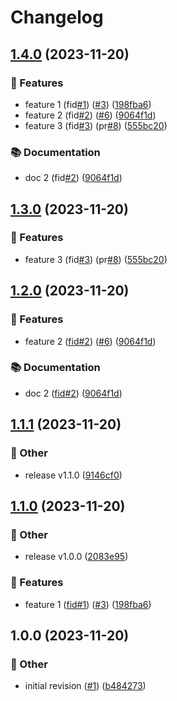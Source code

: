 # Changelog

## [1.4.0](https://github.com/jgallinari/please-release/compare/v1.3.0...v1.4.0) (2023-11-20)


### 🚀 Features

* feature 1 (fid[#1](https://github.com/jgallinari/please-release/issues/1)) ([#3](https://github.com/jgallinari/please-release/issues/3)) ([198fba6](https://github.com/jgallinari/please-release/commit/198fba6ef033837492f381f1b624df3b4ca696f4))
* feature 2 (fid[#2](https://github.com/jgallinari/please-release/issues/2)) ([#6](https://github.com/jgallinari/please-release/issues/6)) ([9064f1d](https://github.com/jgallinari/please-release/commit/9064f1d12ab930d568d9d4ed653a14faefe6649b))
* feature 3 (fid[#3](https://github.com/jgallinari/please-release/issues/3)) (pr[#8](https://github.com/jgallinari/please-release/issues/8)) ([555bc20](https://github.com/jgallinari/please-release/commit/555bc20a17154abc6e075b280a401995b78ffd63))


### 📚 Documentation

* doc 2 (fid[#2](https://github.com/jgallinari/please-release/issues/2)) ([9064f1d](https://github.com/jgallinari/please-release/commit/9064f1d12ab930d568d9d4ed653a14faefe6649b))

## [1.3.0](https://github.com/jgallinari/please-release/compare/v1.2.0...v1.3.0) (2023-11-20)


### 🚀 Features

* feature 3 (fid[#3](https://github.com/jgallinari/please-release/issues/3)) (pr[#8](https://github.com/jgallinari/please-release/issues/8)) ([555bc20](https://github.com/jgallinari/please-release/commit/555bc20a17154abc6e075b280a401995b78ffd63))

## [1.2.0](https://github.com/jgallinari/please-release/compare/v1.1.1...v1.2.0) (2023-11-20)

### 🚀 Features

* feature 2 ([fid#2](https://airnity.fibery.io/Work/Feature/2)) ([#6](https://github.com/jgallinari/please-release/issues/6)) ([9064f1d](https://github.com/jgallinari/please-release/commit/9064f1d12ab930d568d9d4ed653a14faefe6649b))

### 📚 Documentation

* doc 2 ([fid#2](https://airnity.fibery.io/Work/Feature/2)) ([9064f1d](https://github.com/jgallinari/please-release/commit/9064f1d12ab930d568d9d4ed653a14faefe6649b))

## [1.1.1](https://github.com/jgallinari/please-release/compare/v1.1.0...v1.1.1) (2023-11-20)

### 🧰 Other

* release v1.1.0 ([9146cf0](https://github.com/jgallinari/please-release/commit/9146cf0c709a555c6e0b6578597478897a64318b))

## [1.1.0](https://github.com/jgallinari/please-release/compare/v1.0.0...v1.1.0) (2023-11-20)

### 🧰 Other

* release v1.0.0 ([2083e95](https://github.com/jgallinari/please-release/commit/2083e9590badfee01ac05304847e495e602133b9))

### 🚀 Features

* feature 1 ([fid#1](https://airnity.fibery.io/Work/Feature/1)) ([#3](https://github.com/jgallinari/please-release/issues/3)) ([198fba6](https://github.com/jgallinari/please-release/commit/198fba6ef033837492f381f1b624df3b4ca696f4))

## 1.0.0 (2023-11-20)

### 🧰 Other

* initial revision ([#1](https://github.com/jgallinari/please-release/issues/1)) ([b484273](https://github.com/jgallinari/please-release/commit/b4842730269fc4a207ff6e3ba4527eec8a031e28))
